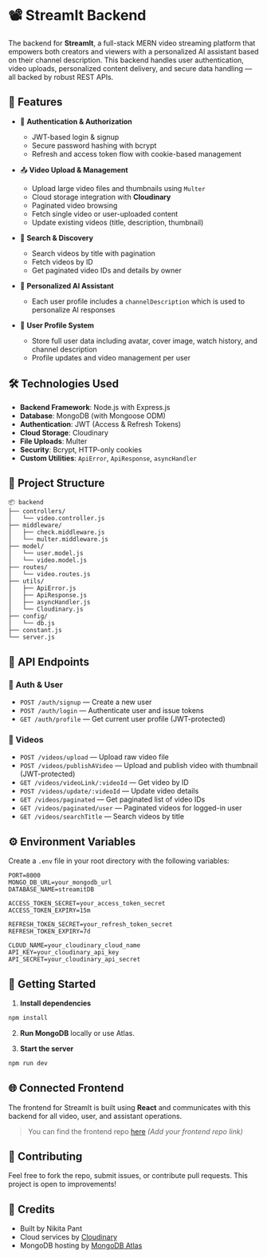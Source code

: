 
# 📽️ StreamIt Backend

The backend for **StreamIt**, a full-stack MERN video streaming platform that empowers both creators and viewers with a personalized AI assistant based on their channel description. This backend handles user authentication, video uploads, personalized content delivery, and secure data handling — all backed by robust REST APIs.

## 🚀 Features

* 🔐 **Authentication & Authorization**

  * JWT-based login & signup
  * Secure password hashing with bcrypt
  * Refresh and access token flow with cookie-based management

* 📤 **Video Upload & Management**

  * Upload large video files and thumbnails using `Multer`
  * Cloud storage integration with **Cloudinary**
  * Paginated video browsing
  * Fetch single video or user-uploaded content
  * Update existing videos (title, description, thumbnail)

* 🎥 **Search & Discovery**

  * Search videos by title with pagination
  * Fetch videos by ID
  * Get paginated video IDs and details by owner

* 🧠 **Personalized AI Assistant**

  * Each user profile includes a `channelDescription` which is used to personalize AI responses

* 👤 **User Profile System**

  * Store full user data including avatar, cover image, watch history, and channel description
  * Profile updates and video management per user

## 🛠️ Technologies Used

* **Backend Framework**: Node.js with Express.js
* **Database**: MongoDB (with Mongoose ODM)
* **Authentication**: JWT (Access & Refresh Tokens)
* **Cloud Storage**: Cloudinary
* **File Uploads**: Multer
* **Security**: Bcrypt, HTTP-only cookies
* **Custom Utilities**: `ApiError`, `ApiResponse`, `asyncHandler`

## 📁 Project Structure

```
📦 backend
├── controllers/
│   └── video.controller.js
├── middleware/
│   ├── check.middleware.js
│   └── multer.middleware.js
├── model/
│   └── user.model.js
│   └── video.model.js
├── routes/
│   └── video.routes.js
├── utils/
│   ├── ApiError.js
│   ├── ApiResponse.js
│   ├── asyncHandler.js
│   └── Cloudinary.js
├── config/
│   └── db.js
├── constant.js
└── server.js
```

## 🔗 API Endpoints

### 🧾 Auth & User

* `POST /auth/signup` — Create a new user
* `POST /auth/login` — Authenticate user and issue tokens
* `GET /auth/profile` — Get current user profile (JWT-protected)

### 📼 Videos

* `POST /videos/upload` — Upload raw video file
* `POST /videos/publishAVideo` — Upload and publish video with thumbnail (JWT-protected)
* `GET /videos/videoLink/:videoId` — Get video by ID
* `POST /videos/update/:videoId` — Update video details
* `GET /videos/paginated` — Get paginated list of video IDs
* `GET /videos/paginated/user` — Paginated videos for logged-in user
* `GET /videos/searchTitle` — Search videos by title

## ⚙️ Environment Variables

Create a `.env` file in your root directory with the following variables:

```env
PORT=8000
MONGO_DB_URL=your_mongodb_url
DATABASE_NAME=streamitDB

ACCESS_TOKEN_SECRET=your_access_token_secret
ACCESS_TOKEN_EXPIRY=15m

REFRESH_TOKEN_SECRET=your_refresh_token_secret
REFRESH_TOKEN_EXPIRY=7d

CLOUD_NAME=your_cloudinary_cloud_name
API_KEY=your_cloudinary_api_key
API_SECRET=your_cloudinary_api_secret
```

## 🧪 Getting Started

1. **Install dependencies**

```bash
npm install
```

2. **Run MongoDB** locally or use Atlas.

3. **Start the server**

```bash
npm run dev
```

## 🌐 Connected Frontend

The frontend for StreamIt is built using **React** and communicates with this backend for all video, user, and assistant operations.
> You can find the frontend repo [here](#) *(Add your frontend repo link)*


## 👥 Contributing

Feel free to fork the repo, submit issues, or contribute pull requests. This project is open to improvements!


## 🧠 Credits

* Built  by Nikita Pant
* Cloud services by [Cloudinary](https://cloudinary.com/)
* MongoDB hosting by [MongoDB Atlas](https://www.mongodb.com/atlas)

